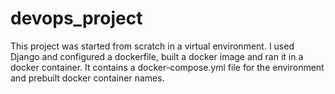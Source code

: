 # devops_project

<p> 
  This project was started from scratch in a virtual environment. I used     
  Django and configured a dockerfile, built a docker image and ran it in
  a docker container. It contains a docker-compose.yml file for the   
  environment and prebuilt docker container names. 
</p>
  
